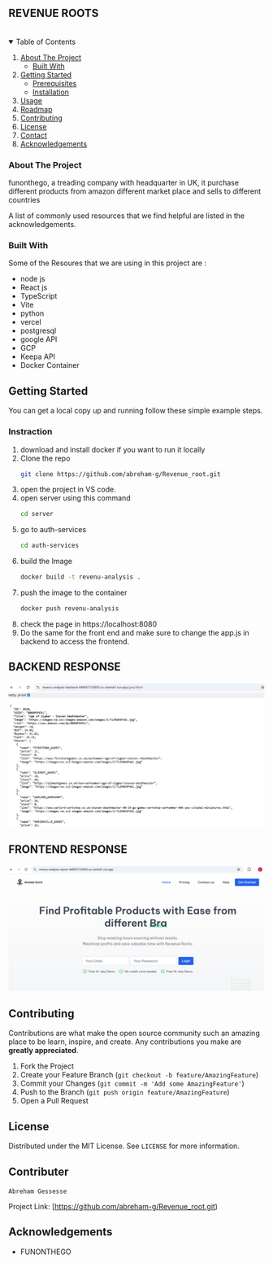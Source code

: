 ## REVENUE ROOTS

<br />




<!-- TABLE OF CONTENTS -->
<details open="open">
  <summary>Table of Contents</summary>
  <ol>
    <li>
      <a href="#about-the-project">About The Project</a>
      <ul>
        <li><a href="#built-with">Built With</a></li>
      </ul>
    </li>
    <li>
      <a href="#getting-started">Getting Started</a>
      <ul>
        <li><a href="#prerequisites">Prerequisites</a></li>
        <li><a href="#installation">Installation</a></li>
      </ul>
    </li>
    <li><a href="#usage">Usage</a></li>
    <li><a href="#roadmap">Roadmap</a></li>
    <li><a href="#contributing">Contributing</a></li>
    <li><a href="#license">License</a></li>
    <li><a href="#contact">Contact</a></li>
    <li><a href="#acknowledgements">Acknowledgements</a></li>
  </ol>
</details>

### About The Project

funonthego, a treading company with headquarter in UK, it purchase different products from amazon different market place and sells to different countries 


A list of commonly used resources that we find helpful are listed in the acknowledgements.

### Built With

Some of the Resoures that we are using in this project are :

- node js
- React js
- TypeScript
- Vite
- python
- vercel
- postgresql
- google API
- GCP
- Keepa API
- Docker Container


<!-- GETTING STARTED -->
## Getting Started

You can get a local copy up and running follow these simple example steps.

### Instraction

1. download and install docker if you want to run it locally
2. Clone the repo
   ```sh
   git clone https://github.com/abreham-g/Revenue_root.git
   ```
2. open the project in VS code.
3. open server using this command
    ```sh
    cd server
    ```
4. go to auth-services
    ```sh
    cd auth-services
    ```
5. build the Image
    ```sh
    docker build -t revenu-analysis .
    ```
6. push the image to the container
    ```sh
    docker push revenu-analysis
    ```
7. check the page in https://localhost:8080
8. Do the same for the front end and make sure to change the app.js in backend to access the frontend.


<!-- USAGE EXAMPLES -->

## BACKEND RESPONSE

![App Screenshot](./Response/GWS_API.png)

## FRONTEND RESPONSE

![App Screenshot](./Response/UI.png)


<!-- CONTRIBUTING -->
## Contributing

Contributions are what make the open source community such an amazing place to be learn, inspire, and create. Any contributions you make are **greatly appreciated**.

1. Fork the Project
2. Create your Feature Branch (`git checkout -b feature/AmazingFeature`)
3. Commit your Changes (`git commit -m 'Add some AmazingFeature'`)
4. Push to the Branch (`git push origin feature/AmazingFeature`)
5. Open a Pull Request



<!-- LICENSE -->
## License

Distributed under the MIT License. See `LICENSE` for more information.
  
<!-- CONTACT -->
## Contributer
    Abreham Gessesse


Project Link: [https://github.com/abreham-g/Revenue_root.git)

<!-- ACKNOWLEDGEMENTS -->
## Acknowledgements

* FUNONTHEGO
